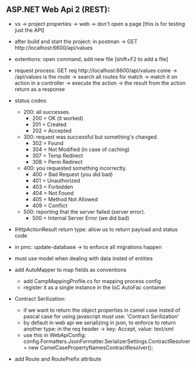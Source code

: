 ## ASP.NET Web Api 2 (REST):

- vs -> project properties -> web -> don't open a page [this is for testing just the API]
- after build and start the project: in postman -> GET http://localhost:6600/api/values
- extentions: open command, add new file [shift+F2 to add a file]

- request process: GET req http://localhost:6600/api/values come -> /api/values is the route -> search all routes for match -> match it on action in a controller -> execute the action -> the result from the action return as a response
- status codes: 
  - 200: all successes.
    - 200 = OK (it worked)
    - 201 = Created
    - 202 = Accepted
  - 300: request was successful but something's changed.
    - 302 = Found
    - 304 = Not Modified (in case of caching)
    - 307 = Temp Redirect
    - 308 = Perm Redirect
  - 400: you requested something incorrectly.
    - 400 = Bad Request (you did bad)
    - 401 = Unauthorized
    - 403 = Forbidden
    - 404 = Not Found
    - 405 = Method Not Allowed
    - 409 = Conflict
  - 500: reporting that the server failed (server error).
    - 500 = Internal Server Error (we did bad)

- IHttpActionResult return type: allow us to return payload and status code
- in pmc: update-database -> to enforce all migrations happen

- must use model when dealing with data insted of entities
- add AutoMapper to map fields as conventions
  - add CampMappingProfile.cs for mapping process config
  - register it as a single instance in the IoC AutoFac container 

- Contract Serilization:
  - if we want to return the object properties in camel case insted of pascal case for using javascript must use: 'Contract Serilization'
  - by default in web api we serializing in json, to enforce to return another type: in the req header -> key: Accept, value: text/xml
  - use this in WebApiConfig: config.Formatters.JsonFormatter.SerializerSettings.ContractResolver = new CamelCasePropertyNamesContractResolver();

- add Route and RoutePrefix attribute
